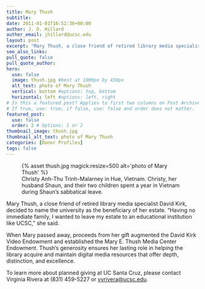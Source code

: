 ```yaml
---
title: Mary Thush
subtitle:
date: 2011-01-01T16:52:36+00:00
author: J. D. Hillard
author_email: jhillard@ucsc.edu
layout: post
excerpt: "Mary Thush, a close friend of retired library media specialist David Kirk, decided to name the university as the beneficiary of her estate. &quot;Having no immediate family, I wanted to leave my estate to an educational institution like UCSC,&quot; she said."
see_also_links:
pull_quote: false
pull_quote_author:
hero:
  use: false
  image: thush.jpg #best at 1000px by 450px
  alt_text: photo of Mary Thush
  vertical: bottom #options: top, bottom
  horizontal: left #options: left, right
# Is this a featured post? Applies to first two columns on Post Archive Page.
# If true, use: true; if false, use: false and order does not matter.
featured_post:
  use: false
  order: 2 # Options: 1 or 2
thumbnail_image: thush.jpg
thumbnail_alt_text: photo of Mary Thush
categories: [Donor Profiles]
tags: false
---
```

<figure class="inline-image right">
{% asset thush.jpg magick:resize=500 alt='photo of Mary Thush' %}
<figcaption>Christy Anh-Thu Trinh-Malarney in Hue, Vietnam. Christy, her husband Shaun, and their two children spent a year in Vietnam during Shaun&#8217;s sabbatical leave.</figcaption></figure> 
Mary Thush, a close friend of retired library media specialist David Kirk, decided to name the university as the beneficiary of her estate. “Having no immediate family, I wanted to leave my estate to an educational institution like UCSC,” she said.

When Mary passed away, proceeds from her gift augmented the David Kirk Video Endowment and established the Mary E. Thush Media Center Endowment. Thush’s generosity ensures her lasting role in helping the library acquire and maintain digital media resources that offer depth, distinction, and excellence.

To learn more about planned giving at UC Santa Cruz, please contact Virginia Rivera at (831) 459-5227 or <a href="mailto:vvrivera@ucsc.edu">vvrivera@ucsc.edu</a>.
